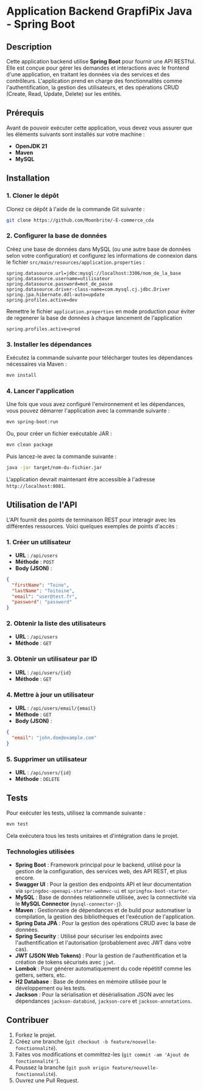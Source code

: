 # Application Backend GrapfiPix Java - Spring Boot
## Description
Cette application backend utilise **Spring Boot** pour fournir une API RESTful. Elle est conçue pour gérer les demandes et interactions avec le frontend d'une application, en traitant les données via des services et des contrôleurs. L'application prend en charge des fonctionnalités comme l'authentification, la gestion des utilisateurs, et des opérations CRUD (Create, Read, Update, Delete) sur les entités.

## Prérequis
Avant de pouvoir exécuter cette application, vous devez vous assurer que les éléments suivants sont installés sur votre machine :
- **OpenJDK 21**
- **Maven**
- **MySQL**

## Installation
### 1. Cloner le dépôt
Clonez ce dépôt à l'aide de la commande Git suivante :

```bash
git clone https://github.com/Moonbrite/-E-commerce_cda
```

### 2. Configurer la base de données
Créez une base de données dans MySQL (ou une autre base de données selon votre configuration) et configurez les informations de connexion dans le fichier `src/main/resources/application.properties` :
```properties
spring.datasource.url=jdbc:mysql://localhost:3306/nom_de_la_base
spring.datasource.username=utilisateur
spring.datasource.password=mot_de_passe
spring.datasource.driver-class-name=com.mysql.cj.jdbc.Driver
spring.jpa.hibernate.ddl-auto=update
spring.profiles.active=dev
```

Remettre le fichier `application.properties` en mode production pour éviter de regenerer la base de données à chaque lancement de l'application
```properties
spring.profiles.active=prod
```

### 3. Installer les dépendances
Exécutez la commande suivante pour télécharger toutes les dépendances nécessaires via Maven :
```bash
mvn install
```

### 4. Lancer l'application
Une fois que vous avez configuré l'environnement et les dépendances, vous pouvez démarrer l'application avec la commande suivante :
```bash
mvn spring-boot:run
```

Ou, pour créer un fichier exécutable JAR :
```bash
mvn clean package
```

Puis lancez-le avec la commande suivante :
```bash
java -jar target/nom-du-fichier.jar
```

L'application devrait maintenant être accessible à l'adresse `http://localhost:8081`.

## Utilisation de l'API
L'API fournit des points de terminaison REST pour interagir avec les différentes ressources. Voici quelques exemples de points d'accès :

### 1. Créer un utilisateur
- **URL** : `/api/users`
- **Méthode** : `POST`
- **Body (JSON)** :
```json
{
  "firstName": "Toine",
  "lastName": "Toitoine",
  "email": "user@test.fr",
  "password": "password"
}
```

### 2. Obtenir la liste des utilisateurs
- **URL** : `/api/users`
- **Méthode** : `GET`

### 3. Obtenir un utilisateur par ID
- **URL** : `/api/users/{id}`
- **Méthode** : `GET`

### 4. Mettre à jour un utilisateur
- **URL** : `/api/users/email/{email}`
- **Méthode** : `GET`
- **Body (JSON)** :
```json
{
  "email": "john.doe@example.com"
}
```

### 5. Supprimer un utilisateur
- **URL** : `/api/users/{id}`
- **Méthode** : `DELETE`

## Tests
Pour exécuter les tests, utilisez la commande suivante :
```bash
mvn test
```

Cela exécutera tous les tests unitaires et d'intégration dans le projet.

### Technologies utilisées
- **Spring Boot** : Framework principal pour le backend, utilisé pour la gestion de la configuration, des services web, des API REST, et plus encore.
- **Swagger UI** : Pour la gestion des endpoints API et leur documentation via `springdoc-openapi-starter-webmvc-ui` et `springfox-boot-starter`.
- **MySQL** : Base de données relationnelle utilisée, avec la connectivité via le **MySQL Connector** (`mysql-connector-j`).
- **Maven** : Gestionnaire de dépendances et de build pour automatiser la compilation, la gestion des bibliothèques et l'exécution de l'application.
- **Spring Data JPA** : Pour la gestion des opérations CRUD avec la base de données.
- **Spring Security** : Utilisé pour sécuriser les endpoints avec l'authentification et l'autorisation (probablement avec JWT dans votre cas).
- **JWT (JSON Web Tokens)** : Pour la gestion de l'authentification et la création de tokens sécurisés avec `jjwt`.
- **Lombok** : Pour générer automatiquement du code répétitif comme les getters, setters, etc.
- **H2 Database** : Base de données en mémoire utilisée pour le développement ou les tests.
- **Jackson** : Pour la sérialisation et désérialisation JSON avec les dépendances `jackson-databind`, `jackson-core` et `jackson-annotations`.

## Contribuer
1. Forkez le projet.
2. Créez une branche (`git checkout -b feature/nouvelle-fonctionnalité`).
3. Faites vos modifications et committez-les (`git commit -am 'Ajout de fonctionnalité'`).
4. Poussez la branche (`git push origin feature/nouvelle-fonctionnalité`).
5. Ouvrez une Pull Request.